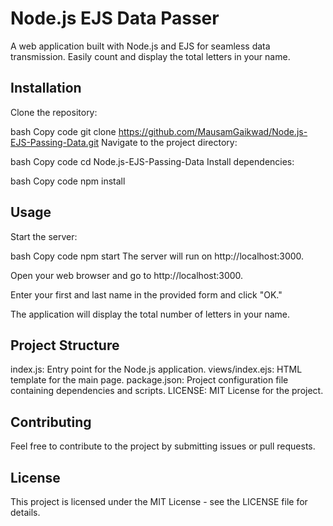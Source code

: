 # Node.js EJS Data Passer
A web application built with Node.js and EJS for seamless data transmission. Easily count and display the total letters in your name.

## Installation
Clone the repository:

bash
Copy code
git clone https://github.com/MausamGaikwad/Node.js-EJS-Passing-Data.git
Navigate to the project directory:

bash
Copy code
cd Node.js-EJS-Passing-Data
Install dependencies:

bash
Copy code
npm install
## Usage
Start the server:

bash
Copy code
npm start
The server will run on http://localhost:3000.

Open your web browser and go to http://localhost:3000.

Enter your first and last name in the provided form and click "OK."

The application will display the total number of letters in your name.

## Project Structure
index.js: Entry point for the Node.js application.
views/index.ejs: HTML template for the main page.
package.json: Project configuration file containing dependencies and scripts.
LICENSE: MIT License for the project.
## Contributing
Feel free to contribute to the project by submitting issues or pull requests.

## License
This project is licensed under the MIT License - see the LICENSE file for details.

